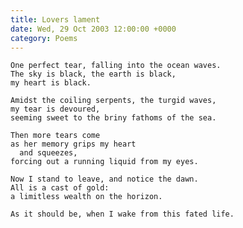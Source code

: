 ```yaml
---
title: Lovers lament
date: Wed, 29 Oct 2003 12:00:00 +0000
category: Poems
---
```


    One perfect tear, falling into the ocean waves.  
    The sky is black, the earth is black,  
    my heart is black.

    Amidst the coiling serpents, the turgid waves,  
    my tear is devoured,  
    seeming sweet to the briny fathoms of the sea.

    Then more tears come  
    as her memory grips my heart  
      and squeezes,  
    forcing out a running liquid from my eyes.

    Now I stand to leave, and notice the dawn.  
    All is a cast of gold:  
    a limitless wealth on the horizon.

    As it should be, when I wake from this fated life.


